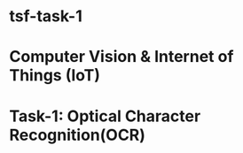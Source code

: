 # tsf-task-1
# Computer Vision & Internet of Things (IoT)
# Task-1: Optical Character Recognition(OCR)
